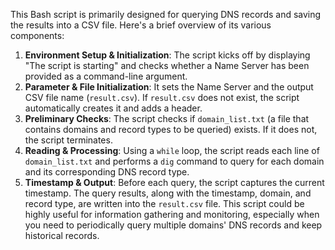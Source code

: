 This Bash script is primarily designed for querying DNS records and saving the results into a CSV file. Here's a brief overview of its various components:
1. **Environment Setup & Initialization**: The script kicks off by displaying "The script is starting" and checks whether a Name Server has been provided as a command-line argument.
2. **Parameter & File Initialization**: It sets the Name Server and the output CSV file name (`result.csv`). If `result.csv` does not exist, the script automatically creates it and adds a header.
3. **Preliminary Checks**: The script checks if `domain_list.txt` (a file that contains domains and record types to be queried) exists. If it does not, the script terminates.
4. **Reading & Processing**: Using a `while` loop, the script reads each line of `domain_list.txt` and performs a `dig` command to query for each domain and its corresponding DNS record type.
5. **Timestamp & Output**: Before each query, the script captures the current timestamp. The query results, along with the timestamp, domain, and record type, are written into the `result.csv` file.
This script could be highly useful for information gathering and monitoring, especially when you need to periodically query multiple domains' DNS records and keep historical records.